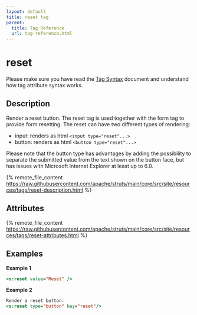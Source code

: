 ```yaml
---
layout: default
title: reset tag
parent:
  title: Tag Reference
  url: tag-reference.html
---
```


# reset

Please make sure you have read the [Tag Syntax](tag-syntax) document and understand how tag attribute syntax works.

## Description

Render a reset button. The reset tag is used together with the form tag to provide form resetting.
The reset can have two different types of rendering:
- input: renders as html `<input type="reset"...>`
- button: renders as html `<button type="reset"...>`
 
Please note that the button type has advantages by adding the possibility to separate the submitted value from the text 
shown on the button face, but has issues with Microsoft Internet Explorer at least up to 6.0.

{% remote_file_content https://raw.githubusercontent.com/apache/struts/main/core/src/site/resources/tags/reset-description.html %}

## Attributes

{% remote_file_content https://raw.githubusercontent.com/apache/struts/main/core/src/site/resources/tags/reset-attributes.html %}

## Examples

**Example 1**

```jsp
<s:reset value="Reset" />
```

**Example 2**

```jsp
Render a reset button:
<s:reset type="button" key="reset"/>
```
